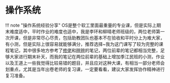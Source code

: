 # 操作系统

!!! note "操作系统经验分享"
	OS是整个软工里面最重量的专业课，但是实际上期末难度适中，平时作业的难度也适中，我是李环和柳晴老师班级的，两位老师第一次开课，但是非常尽心尽责，包括助教团队也基本不在验收和平时分上为难大家，有小测，但是实际上很容易就能够满分，推荐选择~我为这门课写了较为完整的课程笔记，其中很多地方参考了[修佬](https://note.isshikih.top/cour_note/D3QD_OperatingSystem/Unit0/)和[暄暄](https://xuan-insr.github.io/%E6%A0%B8%E5%BF%83%E7%9F%A5%E8%AF%86/os/I_overview/2_overview/)的笔记，两位前辈的笔记都相当完整，足够大家进行期末补天，而我的笔记在两位前辈的基础上增加季江民班的小测，作业以及王道上一些我觉得比较易错的题目，并且应对这种大课，有相当一部分老师会划重点，尤其是当年出卷老师的复习课，一定要看看，建议大家发挥协作精神进行复习准备。